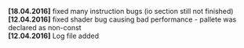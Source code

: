 **[18.04.2016]** fixed many instruction bugs (io section still not finished)
**[12.04.2016]** fixed shader bug causing bad performance - pallete was declared as non-const  
**[12.04.2016]** Log file added
